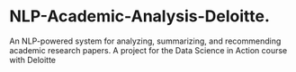 # NLP-Academic-Analysis-Deloitte.
An NLP-powered system for analyzing, summarizing, and recommending academic research papers. A project for the Data Science in Action course with Deloitte

